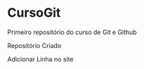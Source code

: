 # CursoGit
Primeiro repositório do curso de Git e Github


Repositório Criado

Adicionar Linha no site
